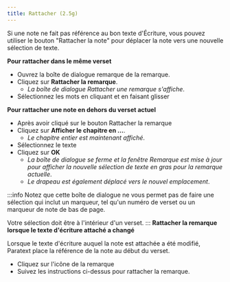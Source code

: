 ```yaml
---
title: Rattacher (2.5g)
---
```

Si une note ne fait pas référence au bon texte d'Écriture, vous pouvez utiliser le bouton "Rattacher la note" pour déplacer la note vers une nouvelle sélection de texte.

**Pour rattacher dans le même verset**

-  Ouvrez la boîte de dialogue remarque de la remarque.
-  Cliquez sur **Rattacher la remarque**.
   -  *La boîte de dialogue Rattacher une remarque s'affiche*.
-  Sélectionnez les mots en cliquant et en faisant glisser

**Pour rattacher une note en dehors du verset actuel**

-  Après avoir cliqué sur le bouton Rattacher la remarque
-  Cliquez sur **Afficher le chapitre en …**.
   -  *Le chapitre entier est maintenant affiché*.
-  Sélectionnez le texte
-  Cliquez sur **OK**
   -  *La boîte de dialogue se ferme et la fenêtre Remarque est mise à jour pour afficher la nouvelle sélection de texte en gras pour la remarque actuelle*.
   -  *Le drapeau est également déplacé vers le nouvel emplacement*.

:::info
Notez que cette boîte de dialogue ne vous permet pas de faire une sélection qui inclut un marqueur, tel qu'un numéro de verset ou un marqueur de note de bas de page.

Votre sélection doit être à l'intérieur d'un verset.
:::
**Rattacher la remarque lorsque le texte d'écriture attaché a changé**

Lorsque le texte d'écriture auquel la note est attachée a été modifié, Paratext place la référence de la note au début du verset.

-  Cliquez sur l'icône de la remarque
-  Suivez les instructions ci-dessus pour rattacher la remarque.
